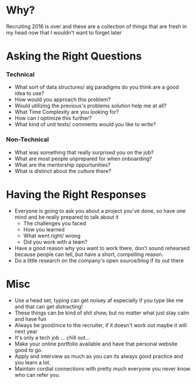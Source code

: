 # Why?

Recruiting 2016 is over and these are a collection of things that are fresh in my head now that I wouldn't want to forget later

# Asking the Right Questions

### Technical

* What sort of data structures/ alg paradigms do you think are a good idea to use?
* How would you approach this problem?
* Would utilizing the previous's problems solution help me at all?
* What Time Complexity are you looking for?
* How can I  optimize this further?
* What kind of unit tests/ comments would you like to write?

### Non-Technical

* What was something that really surprised you on the job?
* What are most people unprepared for when onboarding?
* What are the mentorship oppurtunities?
* What is distinct about the culture there?

# Having the Right Responses

* Everyone is going to ask you about a project you've done, so have one mind and be really prepared to talk about it
    * The challenges you faced
    * How you learned
    * What went right/ wrong
    * Did you work with a team?
* Have a good reason why you want to work there, don't sound rehearsed because people can tell, but have a short, compelling reason.
* Do a little research on the company's open source/blog if its out there

# Misc
* Use a head set, typing can get noisey af especially if you type like me and that can get distracting!
* These things can be kind of shit show, but no matter what just stay calm and have fun
* Always be good/nice to the recruiter, if it doesn't work out maybe it will next year
* It's only a tech job ... chill out...
* Make your online portfolio available and have that personal website good to go.
* Apply and interview as much as you can its always good practice and you learn a lot.
* Maintain cordial connections with pretty much everyone you never know who can refer you.

